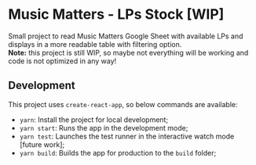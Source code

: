 # Music Matters - LPs Stock [WIP]

Small project to read Music Matters Google Sheet with available LPs and displays in a more readable table with filtering option.\
**Note:** this project is still WIP, so maybe not everything will be working and code is not optimized in any way!

## Development

This project uses `create-react-app`, so below commands are available:

* `yarn`: Install the project for local development;
* `yarn start`: Runs the app in the development mode;
* `yarn test`: Launches the test runner in the interactive watch mode [future work];
* `yarn build`: Builds the app for production to the `build` folder;

